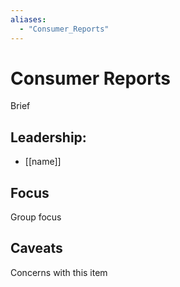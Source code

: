 ```yaml
---
aliases:
  - "Consumer_Reports"
---
```

# Consumer Reports

Brief

## Leadership:

- [[name]]

## Focus

Group focus

## Caveats 

Concerns with this item
